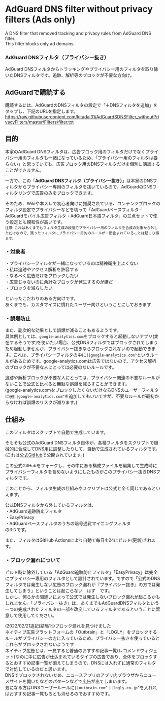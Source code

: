 # AdGuard DNS filter without privacy filters (Ads only)
A DNS filter that removed tracking and privacy rules from AdGuard DNS filter.  
This filter blocks only ad domains.

### AdGuard DNSフィルタ（プライバシー抜き）
AdGuard DNSフィルタからトラッキングやプライバシー用のフィルタを取り除いたDNSフィルタです。追跡、解析等のブロックが不要な方向け。

## AdGuardで購読する
購読するには、AdGuardのDNSフィルタの設定で「＋DNSフィルタを追加」をタップし、下記のURLを指定します。  
https://raw.githubusercontent.com/kitadai31/AdGuardSDNSFilter_withoutPrivacyFilters/master/Filters/filter.txt

## 目的
本家のAdGuard DNSフィルタは、広告ブロック用のフィルタだけでなくプライバシー用のフィルタも一緒になっているため、「プライバシー用のフィルタは要らない」と思っていても、広告ブロック用のDNSフィルタだけを個別に購読することができません。

一方で、この「**AdGuard DNSフィルタ（プライバシー抜き）**」は本家のDNSフィルタからプライバシー専用のフィルタを抜いているので、AdGuardのDNSフィルタリングで広告のみをブロックできます。

そのため、Wikiや本スレで初心者向けに推奨されている、コンテンツブロックのフィルタ設定でプライバシーなどを切って「AdGuardベースフィルタ・AdGuardモバイル広告フィルタ・AdGuard日本語フィルタ」の三点セットで使う設定とも親和性が高いです。  
<sub>注意: これはあくまでもフィルタ生成の段階でプライバシー用のフィルタを合成の対象から外しただけなので、残ったフィルタにプライバシー目的のルールが一部含まれていることは起こり得ます。</sub>

### ・対象者
・プライバシーフィルタが一緒になっているのは精神衛生上よくない  
・私は追跡やアクセス解析を許容する  
・なるべく広告だけをブロックしたい  
・広告じゃないのに余計なブロックが発生するのが嫌だ  
・ブロックを減らしたい

といったこだわりのある方向けです。  
あくまでも、カスタマイズに慣れたユーザー向けということにしておきます  

### ・誤爆防止
また、副次的な効果として誤爆が減ることもあるようです。  
具体例としては、`google-analytics.com`をブロックすると起動しないアプリ(実在するそうです)を使いたい場合、公式DNSフィルタではブロックされてしまうため起動しませんが、プライバシー抜きならブロックされないので起動できます。これは、プライバシーフィルタの中に`||google-analytics.com^`というルールがあるためです。google-analytics.comは広告ではないので、アクセス解析のブロックが不要な人にとっては必要のないルールです。

追跡や解析ブロックが不要な人にとっては、プライバシー関連の不要なルールがないことで公式と比べると無駄な誤爆を減らすことができます。  
(google-analytics.comをブロックしたくないだけならDNSのユーザーフィルタに`@@||google-analytics.com^`を追加してもいいですが、不要なルールが最初からなければ誤爆のリスクが減ります。)

## 仕組み
このフィルタはスクリプトで自動で生成しています。

そもそも公式のAdGuard DNSフィルタ自体が、各種フィルタをスクリプトで機械的に合成してDNS用に調整したりして、自動で生成されているフィルタです。  
(これは[公式GitHub](https://github.com/AdguardTeam/AdGuardSDNSFilter)で公開されています。)

この公式GitHubをフォークし、その中にある構成ファイルを編集して生成時にプライバシーフィルタを含めないようにしたものがこのプライバシー抜きDNSフィルタです。

このことから、フィルタ生成の仕組みやスクリプトは公式と全く同じであるといえます。

公式DNSフィルタから外しているフィルタは、  
・AdGuard追跡防止フィルタ  
・EasyPrivacy  
・AdGuardベースフィルタのうちの暗号通貨マイニングフィルタ  
の3つです。

また、フィルタはGitHub Actionsにより自動で毎日4:24にビルド(更新)されます。

### ・ブロック漏れについて
ビルド時に除外している「AdGuard追跡防止フィルタ」「EasyPrivacy」は完全にプライバシー専用のフィルタとして設計されています。ですので「公式のDNSフィルタでは発生しない広告のブロック漏れが『プライバシー抜き』の方では発生してしまう」ということは起こらない　はず　です。  
しかし、何らかの間違いによって公式では発生しないブロック漏れが起こるかもしれません。「プライバシー抜き」は、あくまでもAdGuardDNSフィルタという一つの完成されたフィルタの一部を改変しているフィルタであるということに留意して使用してください。

(2022/02/21追記)結局1つブロック漏れを見つけました  
ネイティブ広告プラットフォームの「Outbrain」と「LOGLY」をブロックするルールがプライバシーの方に入っているため、プライバシー抜きを使っているとこれらがブロックされないようです  
ネイティブ広告とは、一見すると普通のおすすめ記事一覧(レコメンドウィジェット)なのに中に広告が仕込まれているタイプの広告であり、全体をブロックするとおすすめ記事一覧が消えてしまうので、DNSには入れずに通常のフィルタで対処しているのだと思います。  
DNSでブロックされないため、ニュースアプリのアプリ内ブラウザからニュースサイトを開いたなどのパターンなどで広告が出てしまいます。  
気になる方はDNSユーザールールに`||outbrain.com^` `||logly.co.jp^`を入れればおすすめ記事一覧もろとも消せるのでおすすめです。
